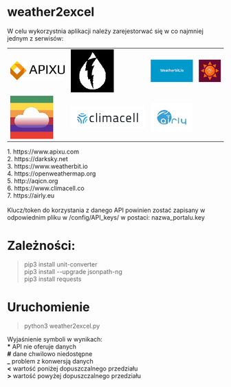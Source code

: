 # weather2excel
W celu wykorzystnia aplikacji należy zarejestorwać się w co najmniej jednym z serwisów:
<table>
 <tr>
  <td><a href='https://www.apixu.com' target='_blank'><img src='logo/apixu.png'></a></td>
  <td><a href='https://darksky.net' target='_blank'><img src='logo/darksky.png'></a></td>
  <td><a href='https://www.weatherbit.io' target='_blank'><img src='logo/weatherbit.png'></a></td>
  <td><a href='https://openweathermap.org' target='_blank'><img src='logo/openweathermap.png'></a></td>
 </tr>
 <tr>
  <td><a href='http://aqicn.org' target='_blank'><img src='logo/waqi.jpeg'></a></td>
  <td><a href='https://www.climacell.co' target='_blank'><img src='logo/climacell.png'></a></td>
  <td><a href='https://airly.eu' target='_blank'><img src='logo/airly.jpg'></a></td>
  <td></a></td>
 </tr>
 </table>
 1. https://www.apixu.com <br>
 2. https://darksky.net <br>
 3. https://www.weatherbit.io <br>
 4. https://openweathermap.org <br>
 5. http://aqicn.org <br>
 6. https://www.climacell.co <br>
 7. https://airly.eu <br>
<br>
Klucz/token do korzystania z danego API powinien zostać zapisany w odpowiednim pliku w /config/API_keys/ w postaci: nazwa_portalu.key

# Zależności:
> pip3 install unit-converter\
> pip3 install --upgrade jsonpath-ng\
> pip3 install requests

# Uruchomienie
> python3 weather2excel.py

Wyjaśnienie symboli w wynikach:\
<span> <b>*</b>  API nie oferuje danych</span>\
<span> <b>#</b>  dane chwilowo niedostępne</span>\
<span> <b>_</b>  problem z konwersją danych</span>\
<span> <b><</b>  wartość poniżej dopuszczalnego przedziału</span>\
<span> <b>></b>  wartość powyżej dopuszczalnego przedziału</span>
